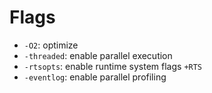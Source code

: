 # Flags

- `-O2`: optimize
- `-threaded`: enable parallel execution
- `-rtsopts`: enable runtime system flags `+RTS`
- `-eventlog`: enable parallel profiling
